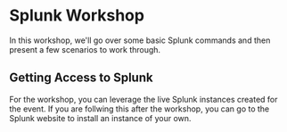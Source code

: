# Splunk Workshop
In this workshop, we'll go over some basic Splunk commands and then present a few scenarios to work through.

## Getting Access to Splunk
For the workshop, you can leverage the live Splunk instances created for the event. If you are follwing this after the workshop, you can go to the Splunk website to install an instance of your own.